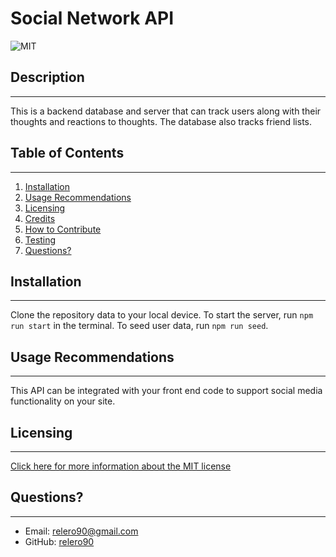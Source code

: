 # Social Network API

![MIT](https://img.shields.io/badge/license-MIT-yellow)

## Description

---

This is a backend database and server that can track users along with their thoughts and reactions to thoughts. The database also tracks friend lists.

## Table of Contents

---

1. [Installation](#installation)
1. [Usage Recommendations](#usage)
1. [Licensing](#licensing)
1. [Credits](#credits)
1. [How to Contribute](#how-to-contribute)
1. [Testing](#testing)
1. [Questions?](#questions)

## Installation

---

Clone the repository data to your local device. To start the server, run `npm run start` in the terminal. To seed user data, run `npm run seed`.

## Usage Recommendations

---

This API can be integrated with your front end code to support social media functionality on your site.

## Licensing

---

[Click here for more information about the MIT license](https://choosealicense.com/licenses/mit/)

## Questions?

---

- Email: [relero90@gmail.com](relero90@gmail.com)
- GitHub: [relero90](https://github.com/relero90)
